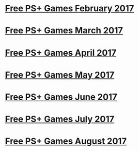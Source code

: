 <!--xpermental.github.io-->
<h1>
<a href="plusfeb17.html"><B> Free PS+ Games February 2017</B> </a>
</h1>
<h1>
<a href="plusmar17.html"><B> Free PS+ Games March 2017</B> </a>
</h1>
<h1>
<a href="plusapril17.html"><B> Free PS+ Games April 2017</B> </a>
</h1>
<h1>
<a href="plusmay17.html"><B> Free PS+ Games May 2017</B> </a>
</h1>
<h1>
<a href="plusjune17.html"><B> Free PS+ Games June 2017</B> </a>
</h1>
<h1>
<a href="plusjuly17.html"><B> Free PS+ Games July 2017</B> </a>
</h1>
<h1>
<a href="plusaug17.html"><B> Free PS+ Games August 2017</B> </a>
</h1><br>
